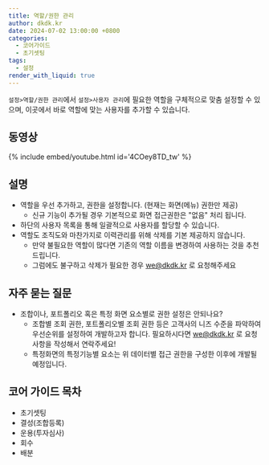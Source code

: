 ```yaml
---
title: 역할/권한 관리
author: dkdk.kr
date: 2024-07-02 13:00:00 +0800
categories:
  - 코어가이드
  - 초기셋팅
tags:
  - 설정
render_with_liquid: true
---
```

`설정>역할/권한 관리`에서 `설정>사용자 관리`에 필요한 역할을 구체적으로 맞춤 설정할 수 있으며, 이곳에서 바로 역할에 맞는 사용자를 추가할 수 있습니다.

## 동영상

{% include embed/youtube.html id='4COey8TD_tw' %}

## 설명

- 역할을 우선 추가하고, 권한을 설정합니다. (현재는 화면(메뉴) 권한만 제공)
	- 신규 기능이 추가될 경우 기본적으로 화면 접근권한은 "없음" 처리 됩니다.
- 하단의 사용자 목록을 통해 일괄적으로 사용자를 할당할 수 있습니다.
- 역할도 조직도와 마찬가지로 이력관리를 위해 삭제를 기본 제공하지 않습니다.
	- 만약 불필요한 역할이 많다면 기존의 역할 이름을 변경하여 사용하는 것을 추천 드립니다.
	- 그럼에도 불구하고 삭제가 필요한 경우 we@dkdk.kr 로 요청해주세요
## 자주 묻는 질문

- 조합이나, 포트폴리오 혹은 특정 화면 요소별로 권한 설정은 안되나요?
	-  조합별 조회 권한, 포트폴리오별 조회 권한 등은 고객사의 니즈 수준을 파악하여 우선순위를 설정하여 개발하고자 합니다. 필요하시다면 we@dkdk.kr 로 요청사항을 작성해서 연락주세요!
	- 특정화면의 특정기능별 요소는 위 데이터별 접근 권한을 구성한 이후에 개발될 예정입니다.

## 코어 가이드 목차

- 초기셋팅
- 결성(조합등록)
- 운용(투자심사)
- 회수
- 배분
